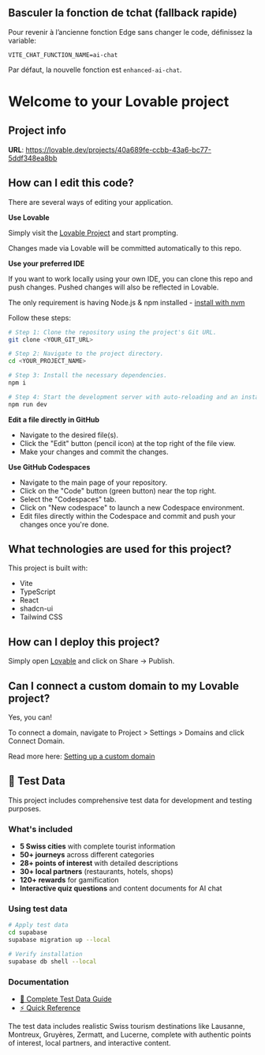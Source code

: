 ## Basculer la fonction de tchat (fallback rapide)

Pour revenir à l’ancienne fonction Edge sans changer le code, définissez la variable:

```
VITE_CHAT_FUNCTION_NAME=ai-chat
```

Par défaut, la nouvelle fonction est `enhanced-ai-chat`.

# Welcome to your Lovable project

## Project info

**URL**: https://lovable.dev/projects/40a689fe-ccbb-43a6-bc77-5ddf348ea8bb

## How can I edit this code?

There are several ways of editing your application.

**Use Lovable**

Simply visit the [Lovable Project](https://lovable.dev/projects/40a689fe-ccbb-43a6-bc77-5ddf348ea8bb) and start prompting.

Changes made via Lovable will be committed automatically to this repo.

**Use your preferred IDE**

If you want to work locally using your own IDE, you can clone this repo and push changes. Pushed changes will also be reflected in Lovable.

The only requirement is having Node.js & npm installed - [install with nvm](https://github.com/nvm-sh/nvm#installing-and-updating)

Follow these steps:

```sh
# Step 1: Clone the repository using the project's Git URL.
git clone <YOUR_GIT_URL>

# Step 2: Navigate to the project directory.
cd <YOUR_PROJECT_NAME>

# Step 3: Install the necessary dependencies.
npm i

# Step 4: Start the development server with auto-reloading and an instant preview.
npm run dev
```

**Edit a file directly in GitHub**

- Navigate to the desired file(s).
- Click the "Edit" button (pencil icon) at the top right of the file view.
- Make your changes and commit the changes.

**Use GitHub Codespaces**

- Navigate to the main page of your repository.
- Click on the "Code" button (green button) near the top right.
- Select the "Codespaces" tab.
- Click on "New codespace" to launch a new Codespace environment.
- Edit files directly within the Codespace and commit and push your changes once you're done.

## What technologies are used for this project?

This project is built with:

- Vite
- TypeScript
- React
- shadcn-ui
- Tailwind CSS

## How can I deploy this project?

Simply open [Lovable](https://lovable.dev/projects/40a689fe-ccbb-43a6-bc77-5ddf348ea8bb) and click on Share -> Publish.

## Can I connect a custom domain to my Lovable project?

Yes, you can!

To connect a domain, navigate to Project > Settings > Domains and click Connect Domain.

Read more here: [Setting up a custom domain](https://docs.lovable.dev/tips-tricks/custom-domain#step-by-step-guide)

## 🧪 Test Data

This project includes comprehensive test data for development and testing purposes.

### What's included
- **5 Swiss cities** with complete tourist information
- **50+ journeys** across different categories
- **28+ points of interest** with detailed descriptions
- **30+ local partners** (restaurants, hotels, shops)
- **120+ rewards** for gamification
- **Interactive quiz questions** and content documents for AI chat

### Using test data
```bash
# Apply test data
cd supabase
supabase migration up --local

# Verify installation
supabase db shell --local
```

### Documentation
- [📖 Complete Test Data Guide](./docs/test-data-guide.md)
- [⚡ Quick Reference](./docs/test-data-quick-reference.md)

The test data includes realistic Swiss tourism destinations like Lausanne, Montreux, Gruyères, Zermatt, and Lucerne, complete with authentic points of interest, local partners, and interactive content.
